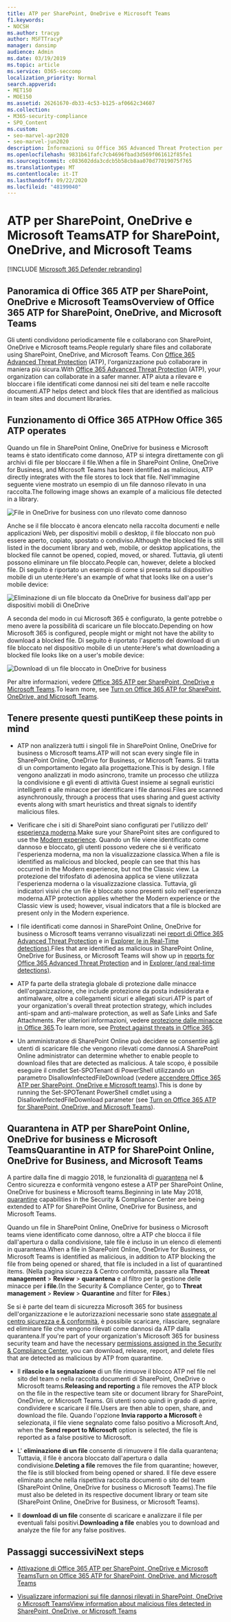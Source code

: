 ```yaml
---
title: ATP per SharePoint, OneDrive e Microsoft Teams
f1.keywords:
- NOCSH
ms.author: tracyp
author: MSFTTracyP
manager: dansimp
audience: Admin
ms.date: 03/19/2019
ms.topic: article
ms.service: O365-seccomp
localization_priority: Normal
search.appverid:
- MET150
- MOE150
ms.assetid: 26261670-db33-4c53-b125-af0662c34607
ms.collection:
- M365-security-compliance
- SPO_Content
ms.custom:
- seo-marvel-apr2020
- seo-marvel-jun2020
description: Informazioni su Office 365 Advanced Threat Protection per i file in SharePoint Online, OneDrive for business e Microsoft teams.
ms.openlocfilehash: 9831b61fafc7cb4696fbad3d569f061612f85fe1
ms.sourcegitcommit: c083602dda3cdcb5b58cb8aa070d77019075f765
ms.translationtype: MT
ms.contentlocale: it-IT
ms.lasthandoff: 09/22/2020
ms.locfileid: "48199040"
---
```

# <a name="atp-for-sharepoint-onedrive-and-microsoft-teams"></a><span data-ttu-id="fee99-103">ATP per SharePoint, OneDrive e Microsoft Teams</span><span class="sxs-lookup"><span data-stu-id="fee99-103">ATP for SharePoint, OneDrive, and Microsoft Teams</span></span>

[!INCLUDE [Microsoft 365 Defender rebranding](../includes/microsoft-defender-for-office.md)]


## <a name="overview-of-office-365-atp-for-sharepoint-onedrive-and-microsoft-teams"></a><span data-ttu-id="fee99-104">Panoramica di Office 365 ATP per SharePoint, OneDrive e Microsoft Teams</span><span class="sxs-lookup"><span data-stu-id="fee99-104">Overview of Office 365 ATP for SharePoint, OneDrive, and Microsoft Teams</span></span>

<span data-ttu-id="fee99-105">Gli utenti condividono periodicamente file e collaborano con SharePoint, OneDrive e Microsoft teams.</span><span class="sxs-lookup"><span data-stu-id="fee99-105">People regularly share files and collaborate using SharePoint, OneDrive, and Microsoft Teams.</span></span> <span data-ttu-id="fee99-106">Con [Office 365 Advanced Threat Protection](office-365-atp.md) (ATP), l'organizzazione può collaborare in maniera più sicura.</span><span class="sxs-lookup"><span data-stu-id="fee99-106">With [Office 365 Advanced Threat Protection](office-365-atp.md) (ATP), your organization can collaborate in a safer manner.</span></span> <span data-ttu-id="fee99-107">ATP aiuta a rilevare e bloccare i file identificati come dannosi nei siti del team e nelle raccolte documenti.</span><span class="sxs-lookup"><span data-stu-id="fee99-107">ATP helps detect and block files that are identified as malicious in team sites and document libraries.</span></span>

## <a name="how-office-365-atp-operates"></a><span data-ttu-id="fee99-108">Funzionamento di Office 365 ATP</span><span class="sxs-lookup"><span data-stu-id="fee99-108">How Office 365 ATP operates</span></span>

<span data-ttu-id="fee99-109">Quando un file in SharePoint Online, OneDrive for business e Microsoft teams è stato identificato come dannoso, ATP si integra direttamente con gli archivi di file per bloccare il file.</span><span class="sxs-lookup"><span data-stu-id="fee99-109">When a file in SharePoint Online, OneDrive for Business, and Microsoft Teams has been identified as malicious, ATP directly integrates with the file stores to lock that file.</span></span> <span data-ttu-id="fee99-110">Nell'immagine seguente viene mostrato un esempio di un file dannoso rilevato in una raccolta.</span><span class="sxs-lookup"><span data-stu-id="fee99-110">The following image shows an example of a malicious file detected in a library.</span></span>

![File in OneDrive for business con uno rilevato come dannoso](../../media/2bba71cc-7ad1-4799-8b9d-d56f923db3a7.png)

<span data-ttu-id="fee99-112">Anche se il file bloccato è ancora elencato nella raccolta documenti e nelle applicazioni Web, per dispositivi mobili o desktop, il file bloccato non può essere aperto, copiato, spostato o condiviso.</span><span class="sxs-lookup"><span data-stu-id="fee99-112">Although the blocked file is still listed in the document library and web, mobile, or desktop applications, the blocked file cannot be opened, copied, moved, or shared.</span></span> <span data-ttu-id="fee99-113">Tuttavia, gli utenti possono eliminare un file bloccato.</span><span class="sxs-lookup"><span data-stu-id="fee99-113">People can, however, delete a blocked file.</span></span> <span data-ttu-id="fee99-114">Di seguito è riportato un esempio di come si presenta sul dispositivo mobile di un utente:</span><span class="sxs-lookup"><span data-stu-id="fee99-114">Here's an example of what that looks like on a user's mobile device:</span></span>

![Eliminazione di un file bloccato da OneDrive for business dall'app per dispositivi mobili di OneDrive](../../media/cb1c1705-fd0a-45b8-9a26-c22503011d54.png)

<span data-ttu-id="fee99-116">A seconda del modo in cui Microsoft 365 è configurato, la gente potrebbe o meno avere la possibilità di scaricare un file bloccato.</span><span class="sxs-lookup"><span data-stu-id="fee99-116">Depending on how Microsoft 365 is configured, people might or might not have the ability to download a blocked file.</span></span> <span data-ttu-id="fee99-117">Di seguito è riportato l'aspetto del download di un file bloccato nel dispositivo mobile di un utente:</span><span class="sxs-lookup"><span data-stu-id="fee99-117">Here's what downloading a blocked file looks like on a user's mobile device:</span></span>

![Download di un file bloccato in OneDrive for business](../../media/be288a82-bdd8-4371-93d8-1783db3b61bc.png)

<span data-ttu-id="fee99-119">Per altre informazioni, vedere [Office 365 ATP per SharePoint, OneDrive e Microsoft Teams](turn-on-atp-for-spo-odb-and-teams.md).</span><span class="sxs-lookup"><span data-stu-id="fee99-119">To learn more, see [Turn on Office 365 ATP for SharePoint, OneDrive, and Microsoft Teams](turn-on-atp-for-spo-odb-and-teams.md).</span></span>

## <a name="keep-these-points-in-mind"></a><span data-ttu-id="fee99-120">Tenere presente questi punti</span><span class="sxs-lookup"><span data-stu-id="fee99-120">Keep these points in mind</span></span>

- <span data-ttu-id="fee99-121">ATP non analizzerà tutti i singoli file in SharePoint Online, OneDrive for business o Microsoft teams.</span><span class="sxs-lookup"><span data-stu-id="fee99-121">ATP will not scan every single file in SharePoint Online, OneDrive for Business, or Microsoft Teams.</span></span> <span data-ttu-id="fee99-122">Si tratta di un comportamento legato alla progettazione.</span><span class="sxs-lookup"><span data-stu-id="fee99-122">This is by design.</span></span> <span data-ttu-id="fee99-123">I file vengono analizzati in modo asincrono, tramite un processo che utilizza la condivisione e gli eventi di attività Guest insieme ai segnali euristici intelligenti e alle minacce per identificare i file dannosi.</span><span class="sxs-lookup"><span data-stu-id="fee99-123">Files are scanned asynchronously, through a process that uses sharing and guest activity events along with smart heuristics and threat signals to identify malicious files.</span></span>

- <span data-ttu-id="fee99-124">Verificare che i siti di SharePoint siano configurati per l'utilizzo dell' [esperienza moderna](https://docs.microsoft.com/sharepoint/guide-to-sharepoint-modern-experience).</span><span class="sxs-lookup"><span data-stu-id="fee99-124">Make sure your SharePoint sites are configured to use the [Modern experience](https://docs.microsoft.com/sharepoint/guide-to-sharepoint-modern-experience).</span></span> <span data-ttu-id="fee99-125">Quando un file viene identificato come dannoso e bloccato, gli utenti possono vedere che si è verificato l'esperienza moderna, ma non la visualizzazione classica.</span><span class="sxs-lookup"><span data-stu-id="fee99-125">When a file is identified as malicious and blocked, people can see that this has occurred in the Modern experience, but not the Classic view.</span></span> <span data-ttu-id="fee99-126">La protezione del trifosfato di adenosina applica se viene utilizzata l'esperienza moderna o la visualizzazione classica. Tuttavia, gli indicatori visivi che un file è bloccato sono presenti solo nell'esperienza moderna.</span><span class="sxs-lookup"><span data-stu-id="fee99-126">ATP protection applies whether the Modern experience or the Classic view is used; however, visual indicators that a file is blocked are present only in the Modern experience.</span></span>

- <span data-ttu-id="fee99-127">I file identificati come dannosi in SharePoint Online, OneDrive for business o Microsoft teams verranno visualizzati nei [report di Office 365 Advanced Threat Protection](view-reports-for-atp.md) e in [Explorer (e in Real-Time detections)](threat-explorer.md).</span><span class="sxs-lookup"><span data-stu-id="fee99-127">Files that are identified as malicious in SharePoint Online, OneDrive for Business, or Microsoft Teams will show up in [reports for Office 365 Advanced Threat Protection](view-reports-for-atp.md) and in [Explorer (and real-time detections)](threat-explorer.md).</span></span>

- <span data-ttu-id="fee99-128">ATP fa parte della strategia globale di protezione dalle minacce dell'organizzazione, che include protezione da posta indesiderata e antimalware, oltre a collegamenti sicuri e allegati sicuri.</span><span class="sxs-lookup"><span data-stu-id="fee99-128">ATP is part of your organization's overall threat protection strategy, which includes anti-spam and anti-malware protection, as well as Safe Links and Safe Attachments.</span></span> <span data-ttu-id="fee99-129">Per ulteriori informazioni, vedere [protezione dalle minacce in Office 365](protect-against-threats.md).</span><span class="sxs-lookup"><span data-stu-id="fee99-129">To learn more, see [Protect against threats in Office 365](protect-against-threats.md).</span></span>

- <span data-ttu-id="fee99-130">Un amministratore di SharePoint Online può decidere se consentire agli utenti di scaricare file che vengono rilevati come dannosi.</span><span class="sxs-lookup"><span data-stu-id="fee99-130">A SharePoint Online administrator can determine whether to enable people to download files that are detected as malicious.</span></span> <span data-ttu-id="fee99-131">A tale scopo, è possibile eseguire il cmdlet Set-SPOTenant di PowerShell utilizzando un parametro DisallowInfectedFileDownload (vedere [accendere Office 365 ATP per SharePoint, OneDrive e Microsoft teams](turn-on-atp-for-spo-odb-and-teams.md)).</span><span class="sxs-lookup"><span data-stu-id="fee99-131">This is done by running the Set-SPOTenant PowerShell cmdlet using a DisallowInfectedFileDownload parameter (see [Turn on Office 365 ATP for SharePoint, OneDrive, and Microsoft Teams](turn-on-atp-for-spo-odb-and-teams.md)).</span></span>

## <a name="quarantine-in-atp-for-sharepoint-online-onedrive-for-business-and-microsoft-teams"></a><span data-ttu-id="fee99-132">Quarantena in ATP per SharePoint Online, OneDrive for business e Microsoft Teams</span><span class="sxs-lookup"><span data-stu-id="fee99-132">Quarantine in ATP for SharePoint Online, OneDrive for Business, and Microsoft Teams</span></span>

 <span data-ttu-id="fee99-133">A partire dalla fine di maggio 2018, le funzionalità di [quarantena](quarantine-email-messages.md) nel &amp; Centro sicurezza e conformità vengono estese a ATP per SharePoint Online, OneDrive for business e Microsoft teams.</span><span class="sxs-lookup"><span data-stu-id="fee99-133">Beginning in late May 2018, [quarantine](quarantine-email-messages.md) capabilities in the Security &amp; Compliance Center are being extended to ATP for SharePoint Online, OneDrive for Business, and Microsoft Teams.</span></span>

<span data-ttu-id="fee99-134">Quando un file in SharePoint Online, OneDrive for business o Microsoft teams viene identificato come dannoso, oltre a ATP che blocca il file dall'apertura o dalla condivisione, tale file è incluso in un elenco di elementi in quarantena.</span><span class="sxs-lookup"><span data-stu-id="fee99-134">When a file in SharePoint Online, OneDrive for Business, or Microsoft Teams is identified as malicious, in addition to ATP blocking the file from being opened or shared, that file is included in a list of quarantined items.</span></span> <span data-ttu-id="fee99-135">(Nella pagina sicurezza &amp; Centro conformità, passare alla **Threat management** \> **Review** \> **quarantena** e al filtro per la gestione delle minacce per **i file**.</span><span class="sxs-lookup"><span data-stu-id="fee99-135">(In the Security &amp; Compliance Center, go to **Threat management** \> **Review** \> **Quarantine** and filter for **Files**.)</span></span>

<span data-ttu-id="fee99-136">Se si è parte del team di sicurezza Microsoft 365 for business dell'organizzazione e le autorizzazioni necessarie sono state [assegnate al centro sicurezza e &amp; conformità](permissions-in-the-security-and-compliance-center.md), è possibile scaricare, rilasciare, segnalare ed eliminare file che vengono rilevati come dannosi da ATP dalla quarantena.</span><span class="sxs-lookup"><span data-stu-id="fee99-136">If you're part of your organization's Microsoft 365 for business security team and have the necessary [permissions assigned in the Security &amp; Compliance Center](permissions-in-the-security-and-compliance-center.md), you can download, release, report, and delete files that are detected as malicious by ATP from quarantine.</span></span>

- <span data-ttu-id="fee99-137">Il **rilascio e la segnalazione** di un file rimuove il blocco ATP nel file nel sito del team o nella raccolta documenti di SharePoint, OneDrive o Microsoft teams.</span><span class="sxs-lookup"><span data-stu-id="fee99-137">**Releasing and reporting** a file removes the ATP block on the file in the respective team site or document library for SharePoint, OneDrive, or Microsoft Teams.</span></span> <span data-ttu-id="fee99-138">Gli utenti sono quindi in grado di aprire, condividere e scaricare il file.</span><span class="sxs-lookup"><span data-stu-id="fee99-138">Users are then able to open, share, and download the file.</span></span> <span data-ttu-id="fee99-139">Quando l'opzione **Invia rapporto a Microsoft** è selezionata, il file viene segnalato come falso positivo a Microsoft.</span><span class="sxs-lookup"><span data-stu-id="fee99-139">And, when the **Send report to Microsoft** option is selected, the file is reported as a false positive to Microsoft.</span></span>

- <span data-ttu-id="fee99-140">L' **eliminazione di un file** consente di rimuovere il file dalla quarantena; Tuttavia, il file è ancora bloccato dall'apertura o dalla condivisione.</span><span class="sxs-lookup"><span data-stu-id="fee99-140">**Deleting a file** removes the file from quarantine; however, the file is still blocked from being opened or shared.</span></span> <span data-ttu-id="fee99-141">Il file deve essere eliminato anche nella rispettiva raccolta documenti o sito del team (SharePoint Online, OneDrive for business o Microsoft Teams).</span><span class="sxs-lookup"><span data-stu-id="fee99-141">The file must also be deleted in its respective document library or team site (SharePoint Online, OneDrive for Business, or Microsoft Teams).</span></span>

- <span data-ttu-id="fee99-142">Il **download di un file** consente di scaricare e analizzare il file per eventuali falsi positivi.</span><span class="sxs-lookup"><span data-stu-id="fee99-142">**Downloading a file** enables you to download and analyze the file for any false positives.</span></span>

## <a name="next-steps"></a><span data-ttu-id="fee99-143">Passaggi successivi</span><span class="sxs-lookup"><span data-stu-id="fee99-143">Next steps</span></span>

 - [<span data-ttu-id="fee99-144">Attivazione di Office 365 ATP per SharePoint, OneDrive e Microsoft Teams</span><span class="sxs-lookup"><span data-stu-id="fee99-144">Turn on Office 365 ATP for SharePoint, OneDrive, and Microsoft Teams</span></span>](turn-on-atp-for-spo-odb-and-teams.md)

 - [<span data-ttu-id="fee99-145">Visualizzare informazioni sui file dannosi rilevati in SharePoint, OneDrive o Microsoft Teams</span><span class="sxs-lookup"><span data-stu-id="fee99-145">View information about malicious files detected in SharePoint, OneDrive, or Microsoft Teams</span></span>](malicious-files-detected-in-spo-odb-or-teams.md)

